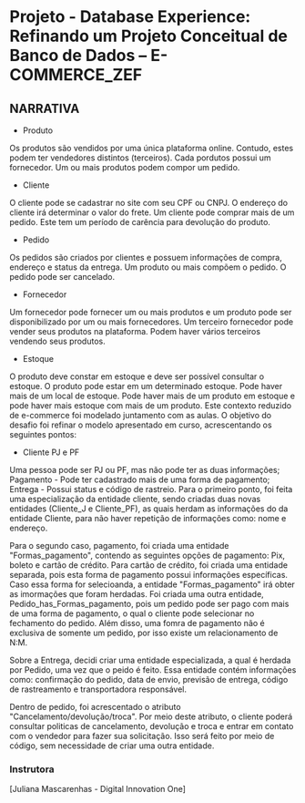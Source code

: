 # Projeto - Database Experience: Refinando um Projeto Conceitual de Banco de Dados – E-COMMERCE_ZEF

## NARRATIVA

- Produto

Os produtos são vendidos por uma única plataforma online. Contudo, estes podem ter vendedores distintos (terceiros).
Cada pordutos possui um fornecedor.
Um ou mais produtos podem compor um pedido.

- Cliente

O cliente pode se cadastrar no site com seu CPF ou CNPJ.
O endereço do cliente irá determinar o valor do frete.
Um cliente pode comprar mais de um pedido. Este tem um período de carência para devolução do produto.

- Pedido

Os pedidos são criados por clientes e possuem informações de compra, endereço e status da entrega.
Um produto ou mais compõem o pedido.
O pedido pode ser cancelado.

- Fornecedor

Um fornecedor pode fornecer um ou mais produtos e um produto pode ser disponibilizado por um ou mais fornecedores.
Um terceiro fornecedor pode vender seus produtos na plataforma. Podem haver vários terceiros vendendo seus produtos.

- Estoque

O produto deve constar em estoque e deve ser possível consultar o estoque.
O produto pode estar em um determinado estoque. Pode haver mais de um local de estoque.
Pode haver mais de um produto em estoque e pode haver mais estoque com mais de um produto.
Este contexto reduzido de e-commerce foi modelado juntamento com as aulas. O objetivo do desafio foi refinar o modelo apresentado em curso, acrescentando os seguintes pontos:

- Cliente PJ e PF

Uma pessoa pode ser PJ ou PF, mas não pode ter as duas informações;
Pagamento - Pode ter cadastrado mais de uma forma de pagamento;
Entrega - Possui status e código de rastreio.
Para o primeiro ponto, foi feita uma especialização da entidade cliente, sendo criadas duas novas entidades (Cliente_J e Cliente_PF), as quais herdam as informações do da entidade Cliente, para não haver repetição de informações como: nome e endereço.

Para o segundo caso, pagamento, foi criada uma entidade "Formas_pagamento", contendo as seguintes opções de pagamento: Pix, boleto e cartão de crédito. Para cartão de crédito, foi criada uma entidade separada, pois esta forma de pagamento possui informações específicas. Caso essa forma for selecioanda, a entidade "Formas_pagamento" irá obter as imormações que foram herdadas. Foi criada uma outra entidade, Pedido_has_Formas_pagamento, pois um pedido pode ser pago com mais de uma forma de pagamento, o qual o cliente pode selecionar no fechamento do pedido. Além disso, uma fomra de pagamento não é exclusiva de somente um pedido, por isso existe um relacionamento de N:M.

Sobre a Entrega, decidi criar uma entidade especializada, a qual é herdada por Pedido, uma vez que o peido é feito. Essa entidade contém informações como: confirmação do pedido, data de envio, previsão de entrega, código de rastreamento e transportadora responsável.

Dentro de pedido, foi acrescentado o atributo "Cancelamento/devolução/troca". Por meio deste atributo, o cliente poderá consultar politicas de cancelamento, devolução e troca e entrar em contato com o vendedor para fazer sua solicitação. Isso será feito por meio de código, sem necessidade de criar uma outra entidade.

### Instrutora

[Juliana Mascarenhas - Digital Innovation One]
